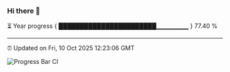 ### Hi there 👋

⏳ Year progress { ███████████████████████▁▁▁▁▁▁▁ } 77.40 %

---

⏰ Updated on Fri, 10 Oct 2025 12:23:06 GMT

![Progress Bar CI](https://github.com/Shyam-Makwana/GitHub-Actions-Demo/workflows/Progress%20Bar%20CI/badge.svg)
